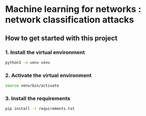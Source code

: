 # Machine learning for networks : network classification attacks

## How to get started with this project

### 1. Install the virtual environment

```bash
python3 -m venv venv
```

### 2. Activate the virtual environment

```bash
source venv/bin/activate
```

### 3. Install the requirements

```bash
pip install -r requirements.txt
```
